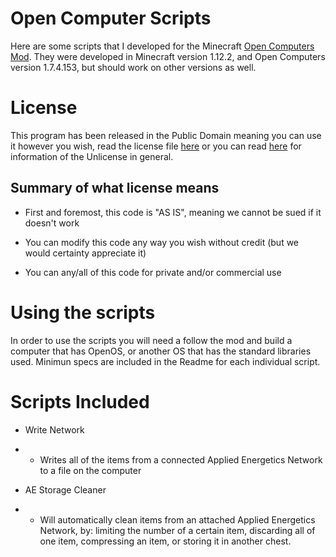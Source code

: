 # Open Computer Scripts

Here are some scripts that I developed for the Minecraft [Open Computers Mod](https://www.curseforge.com/minecraft/mc-mods/opencomputers). 
They were developed in Minecraft version 1.12.2, and Open Computers version 1.7.4.153, but should work on other versions as well.

# License

This program has been released in the Public Domain meaning you can use it however you wish, read the license file [here](https://github.com/GamerMan7799/OpenComputers-Scripts/blob/master/LICENSE.md) 
or you can read [here](http://unlicense.org) for information of the Unlicense in general.

## Summary of what license means

* First and foremost, this code is "AS IS", meaning we cannot be sued if it doesn't work

* You can modify this code any way you wish without credit (but we would certainty appreciate it)

* You can any/all of this code for private and/or commercial use

# Using the scripts

In order to use the scripts you will need a follow the mod and build a computer that has OpenOS, or another OS that has the standard libraries used.
Minimun specs are included in the Readme for each individual script. 

# Scripts Included

* Write Network

* * Writes all of the items from a connected Applied Energetics Network to a file on the computer 

* AE Storage Cleaner

* * Will automatically clean items from an attached Applied Energetics Network, by: limiting the number of a certain item, discarding all of one item, compressing an item, or storing it in another chest. 
